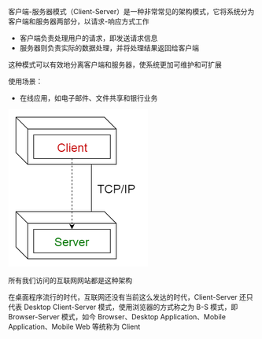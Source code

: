 客户端-服务器模式（Client-Server）是一种非常常见的架构模式，它将系统分为客户端和服务器两部分，以请求-响应方式工作

- 客户端负责处理用户的请求，即发送请求信息
- 服务器则负责实际的数据处理，并将处理结果返回给客户端

这种模式可以有效地分离客户端和服务器，使系统更加可维护和可扩展

使用场景：

- 在线应用，如电子邮件、文件共享和银行业务

![img](.assets/%E5%AE%A2%E6%88%B7%E7%AB%AF-%E6%9C%8D%E5%8A%A1%E5%99%A8%E6%A8%A1%E5%BC%8F/4366140-31bd418fd42f81a0.png)

所有我们访问的互联网网站都是这种架构

在桌面程序流行的时代，互联网还没有当前这么发达的时代，Client-Server 还只代表 Desktop Client-Server 模式，使用浏览器的方式称之为 B-S 模式，即 Browser-Server 模式，如今 Browser、Desktop Application、Mobile Application、Mobile Web 等统称为 Client